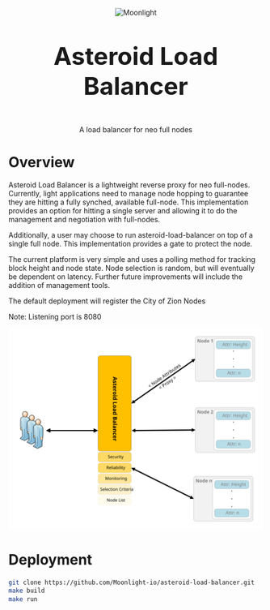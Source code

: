 <p align="center">
  <img
    src="https://assets.moonlight.io/vi/moonlight-logo-dark-800w.png"
    width="400px"
    alt="Moonlight">
</p>

<p align="center" style="font-size: 48px;">
  <strong>Asteroid Load Balancer</strong>
</p>

<p align="center">
  A load balancer for neo full nodes
</p>

# Overview

Asteroid Load Balancer is a lightweight reverse proxy for neo full-nodes.  Currently, light applications need to manage node hopping to guarantee they are hitting a fully synched, available full-node.  This implementation provides an option for hitting a single server and allowing it to do the management and negotiation with full-nodes.

Additionally, a user may choose to run asteroid-load-balancer on top of a single full node.  This implementation provides a gate to protect the node.

The current platform is very simple and uses a polling method for tracking block height and node state.  Node selection is random, but will eventually be dependent on latency.  Further future improvements will include the addition of management tools.

The default deployment will register the City of Zion Nodes

Note: Listening port is 8080

<p align="center">
  <img
    src="fig1.svg"
    alt="Moonlight">
</p>

# Deployment
```sh
git clone https://github.com/Moonlight-io/asteroid-load-balancer.git
make build   
make run
```
